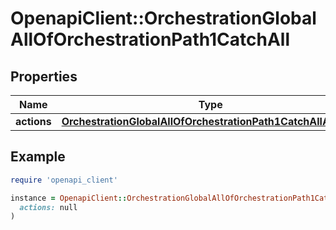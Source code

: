 # OpenapiClient::OrchestrationGlobalAllOfOrchestrationPath1CatchAll

## Properties

| Name | Type | Description | Notes |
| ---- | ---- | ----------- | ----- |
| **actions** | [**OrchestrationGlobalAllOfOrchestrationPath1CatchAllActions**](OrchestrationGlobalAllOfOrchestrationPath1CatchAllActions.md) |  | [optional] |

## Example

```ruby
require 'openapi_client'

instance = OpenapiClient::OrchestrationGlobalAllOfOrchestrationPath1CatchAll.new(
  actions: null
)
```


